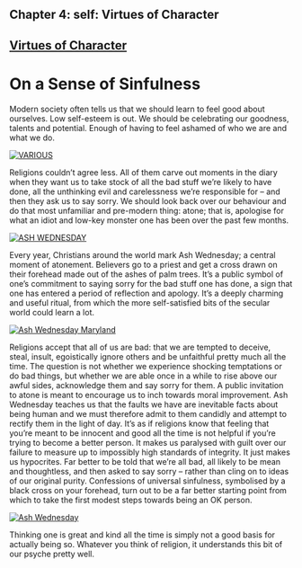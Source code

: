 Chapter  4: self: Virtues of Character
-------------------------------------

[Virtues of Character](../category/self/virtues-of-character/index.html)
------------------------------------------------------------------------

On a Sense of Sinfulness
========================

Modern society often tells us that we should learn to feel good about ourselves. Low self-esteem is out. We should be celebrating our goodness, talents and potential. Enough of having to feel ashamed of who we are and what we do.

[![VARIOUS](http://i2.wp.com/www.thebookoflife.org/wp-content/uploads/2014/11/PM-140314-sinnerA1.jpg?resize=635%2C386)](http://i1.wp.com/www.thebookoflife.org/wp-content/uploads/2014/11/PM-140314-sinnerA1.jpg)

<span class="s1">Religions couldn’t agree less. All of them carve out moments in the diary when they want us to take stock of all the bad stuff we’re likely to have done, all the unthinking evil and carelessness we’re responsible for – and then they ask us to say sorry. We should look back over our behaviour and do that most unfamiliar and pre-modern thing: atone; that is, apologise for what an idiot and low-key monster one has been over the past few months.</span>

[![ASH WEDNESDAY](http://i0.wp.com/www.thebookoflife.org/wp-content/uploads/2014/11/PM-140314-sinnerB1.jpg?resize=635%2C529)](http://i2.wp.com/www.thebookoflife.org/wp-content/uploads/2014/11/PM-140314-sinnerB1.jpg)

<span class="s1">Every year, Christians around the world mark Ash Wednesday; a central moment of atonement. Believers go to a priest and get a cross drawn on their forehead made out of the ashes of palm trees. It’s a public symbol of one’s commitment to saying sorry for the bad stuff one has done, a sign that one has entered a period of reflection and apology. It’s a deeply charming and useful ritual, from which the more self-satisfied bits of the secular world could learn a lot.</span>

[![Ash Wednesday Maryland](http://i2.wp.com/www.thebookoflife.org/wp-content/uploads/2014/11/PM-140314-sinnerC.jpg?resize=635%2C438)](http://i2.wp.com/www.thebookoflife.org/wp-content/uploads/2014/11/PM-140314-sinnerC.jpg)

<span class="s1">Religions accept that all of us are bad: that we are tempted to deceive, steal, insult, egoistically ignore others and be unfaithful pretty much all the time. The question is not whether we experience shocking temptations or do bad things, but whether we are able once in a while to rise above our awful sides, acknowledge them and say sorry for them. A public invitation to atone is meant to encourage us to inch towards moral improvement. Ash Wednesday teaches us that the faults we have are inevitable facts about being human and we must therefore admit to them candidly and attempt to rectify them in the light of day. It’s as if religions know that feeling that you’re meant to be innocent and good all the time is not helpful if you’re trying to become a better person. It makes us paralysed with guilt over our failure to measure up to impossibly high standards of integrity. It just makes us hypocrites. Far better to be told that we’re all bad, all likely to be mean and thoughtless, and then asked to say sorry – rather than cling on to ideas of our original purity. Confessions of universal sinfulness, symbolised by a black cross on your forehead, turn out to be a far better starting point from which to take the first modest steps towards being an OK person.</span>

[![Ash Wednesday](http://i0.wp.com/www.thebookoflife.org/wp-content/uploads/2014/11/PM-140314-sinnerD1.jpg?resize=635%2C558)](http://i0.wp.com/www.thebookoflife.org/wp-content/uploads/2014/11/PM-140314-sinnerD1.jpg)

<span class="s1">Thinking one is great and kind all the time is simply not a good basis for actually being so. Whatever you think of religion, it understands this bit of our psyche pretty well.</span>

